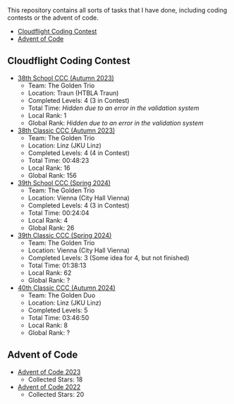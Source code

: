 This repository contains all sorts of tasks that I have done, 
including coding contests or the advent of code.

- [Cloudflight Coding Contest](#cloudflight-coding-contest)
- [Advent of Code](#advent-of-code)

## Cloudflight Coding Contest
- [38th School CCC (Autumn 2023)](CCC2023Autumn/src/main/kotlin/me/goldentrio/school)
  - Team: The Golden Trio
  - Location: Traun (HTBLA Traun)
  - Completed Levels: 4 (3 in Contest)
  - Total Time: _Hidden due to an error in the validation system_
  - Local Rank: 1
  - Global Rank: _Hidden due to an error in the validation system_
- [38th Classic CCC (Autumn 2023)](CCC2023Autumn/src/main/kotlin/me/goldentrio/classic)
  - Team: The Golden Trio
  - Location: Linz (JKU Linz)
  - Completed Levels: 4 (4 in Contest)
  - Total Time: 00:48:23
  - Local Rank: 16
  - Global Rank: 156
- [39th School CCC (Spring 2024)](CCC2024Spring/src/main/kotlin/me/goldentrio/school)
  - Team: The Golden Trio
  - Location: Vienna (City Hall Vienna)
  - Completed Levels: 4 (3 in Contest)
  - Total Time: 00:24:04
  - Local Rank: 4
  - Global Rank: 26
- [39th Classic CCC (Spring 2024)](CCC2024Spring/src/main/kotlin/me/goldentrio/classic)
  - Team: The Golden Trio
  - Location: Vienna (City Hall Vienna)
  - Completed Levels: 3 (Some idea for 4, but not finished)
  - Total Time: 01:38:13
  - Local Rank: 62
  - Global Rank: ?
- [40th Classic CCC (Autumn 2024)](CCC2024Autumn/src/main/kotlin/me/goldenduo)
  - Team: The Golden Duo
  - Location: Linz (JKU Linz)
  - Completed Levels: 5
  - Total Time: 03:46:50
  - Local Rank: 8
  - Global Rank: ?

## Advent of Code
- [Advent of Code 2023](AdventOfCode2023/src/main/kotlin/me/aoc)
  - Collected Stars: 18
- [Advent of Code 2022](AdventOfCode2022/src/main/kotlin/me/aoc)
  - Collected Stars: 20
